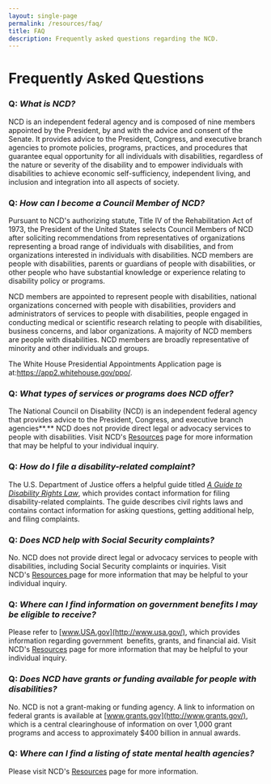 ```yaml
---
layout: single-page
permalink: /resources/faq/
title: FAQ
description: Frequently asked questions regarding the NCD.
---
```

# Frequently Asked Questions

### **Q:** *What is NCD?*

NCD is an independent federal agency and is composed of nine members appointed by the President, by and with the advice and consent of the Senate. It provides advice to the President, Congress, and executive branch agencies to promote policies, programs, practices, and procedures that guarantee equal opportunity for all individuals with disabilities, regardless of the nature or severity of the disability and to empower individuals with disabilities to achieve economic self-sufficiency, independent living, and inclusion and integration into all aspects of society.

### **Q:** *How can I become a Council Member of NCD?*

Pursuant to NCD's authorizing statute, Title IV of the Rehabilitation Act of 1973, the President of the United States selects Council Members of NCD after soliciting recommendations from representatives of organizations representing a broad range of individuals with disabilities, and from organizations interested in individuals with disabilities. NCD members are people with disabilities, parents or guardians of people with disabilities, or other people who have substantial knowledge or experience relating to disability policy or programs.

NCD members are appointed to represent people with disabilities, national organizations concerned with people with disabilities, providers and administrators of services to people with disabilities, people engaged in conducting medical or scientific research relating to people with disabilities, business concerns, and labor organizations. A majority of NCD members are people with disabilities. NCD members are broadly representative of minority and other individuals and groups.

The White House Presidential Appointments Application page is at:<https://app2.whitehouse.gov/ppo/>.

### **Q:** *What types of services or programs does NCD offer?*

The National Council on Disability (NCD) is an independent federal agency that provides advice to the President, Congress, and executive branch agencies**.** NCD does not provide direct legal or advocacy services to people with disabilities. Visit NCD's [Resources](/resources/) page for more information that may be helpful to your individual inquiry.

### **Q:** *How do I file a disability-related complaint?*

The U.S. Department of Justice offers a helpful guide titled *[A Guide to Disability Rights Law](http://www.usdoj.gov/crt/ada/cguide.htm)*, which provides contact information for filing disability-related complaints. The guide describes civil rights laws and contains contact information for asking questions, getting additional help, and filing complaints.

### **Q:** *Does* *NCD help with Social Security complaints?*

No. NCD does not provide direct legal or advocacy services to people with disabilities, including Social Security complaints or inquiries. Visit NCD's [Resources ](<>)page for more information that may be helpful to your individual inquiry.

### **Q:** *Where can I find information on government benefits I may be eligible to receive?* 

Please refer to [www.USA.gov](http://www.usa.gov/), which provides information regarding government  benefits, grants, and financial aid. Visit NCD's [Resources](/resources/) page for more information that may be helpful to your individual inquiry.

### **Q:** *Does* *NCD have grants or funding available for people with disabilities?*

No. NCD is not a grant-making or funding agency. A link to information on federal grants is available at [www.grants.gov](http://www.grants.gov/), which is a central clearinghouse of information on over 1,000 grant programs and access to approximately $400 billion in annual awards.

### **Q:** *Where can I find a listing of state mental health agencies?*

Please visit NCD's [Resources](/resources/) page for more information.